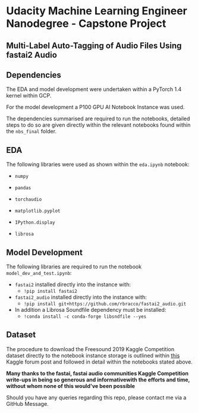 # Udacity Machine Learning Engineer Nanodegree - Capstone Project
## Multi-Label Auto-Tagging of Audio Files Using fastai2 Audio



## Dependencies

The EDA and model development were undertaken within a PyTorch 1.4 kernel within GCP.

 For the model development a P100 GPU AI Notebook Instance was used.

The dependencies summarised are required to run the notebooks, detailed steps to do so are given directly within the relevant notebooks found within the `nbs_final` folder.

## EDA

The following libraries were used as shown within the `eda.ipynb` notebook:

* `numpy`
* `pandas`
* `torchaudio`

* `matplotlib.pyplot`

* `IPython.display`

* `librosa`



## Model Development 

The following libraries are required to run the notebook  `model_dev_and_test.ipynb`:

* `fastai2`  installed directly into the instance with:
  *  `!pip install fastai2`
* `fastai2_audio` installed directly into the instance with:
  * `!pip install git+https://github.com/rbracco/fastai2_audio.git` 
* In addition a Librosa Soundfile dependency must be installed:
  * `!conda install -c conda-forge libsndfile --yes`

## Dataset

The procedure to download the Freesound 2019 Kaggle Competition dataset directly to the notebook instance storage is outlined within [this](https://www.kaggle.com/general/74235) Kaggle forum post and followed in detail within the notebooks stated above.



**Many thanks to the fastai, fastai audio communities Kaggle Competition write-ups in being so generous and  informativewith the efforts and time, without whom none of this would've been possible**

Should you have any queries regarding this repo, please contact me via a GitHub Message.